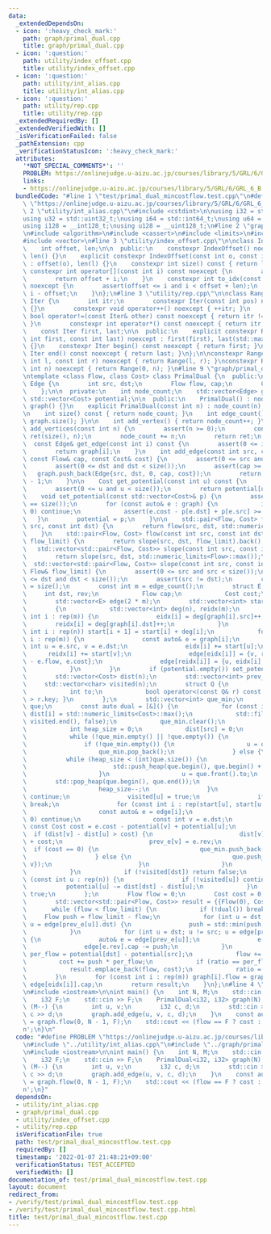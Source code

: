 ```yaml
---
data:
  _extendedDependsOn:
  - icon: ':heavy_check_mark:'
    path: graph/primal_dual.cpp
    title: graph/primal_dual.cpp
  - icon: ':question:'
    path: utility/index_offset.cpp
    title: utility/index_offset.cpp
  - icon: ':question:'
    path: utility/int_alias.cpp
    title: utility/int_alias.cpp
  - icon: ':question:'
    path: utility/rep.cpp
    title: utility/rep.cpp
  _extendedRequiredBy: []
  _extendedVerifiedWith: []
  _isVerificationFailed: false
  _pathExtension: cpp
  _verificationStatusIcon: ':heavy_check_mark:'
  attributes:
    '*NOT_SPECIAL_COMMENTS*': ''
    PROBLEM: https://onlinejudge.u-aizu.ac.jp/courses/library/5/GRL/6/GRL_6_B
    links:
    - https://onlinejudge.u-aizu.ac.jp/courses/library/5/GRL/6/GRL_6_B
  bundledCode: "#line 1 \"test/primal_dual_mincostflow.test.cpp\"\n#define PROBLEM\
    \ \"https://onlinejudge.u-aizu.ac.jp/courses/library/5/GRL/6/GRL_6_B\"\n#line\
    \ 2 \"utility/int_alias.cpp\"\n#include <cstdint>\n\nusing i32 = std::int32_t;\n\
    using u32 = std::uint32_t;\nusing i64 = std::int64_t;\nusing u64 = std::uint64_t;\n\
    using i128 = __int128_t;\nusing u128 = __uint128_t;\n#line 2 \"graph/primal_dual.cpp\"\
    \n#include <algorithm>\n#include <cassert>\n#include <limits>\n#include <type_traits>\n\
    #include <vector>\n#line 3 \"utility/index_offset.cpp\"\n\nclass IndexOffset {\n\
    \    int offset, len;\n\n  public:\n    constexpr IndexOffset() noexcept : offset(),\
    \ len() {}\n    explicit constexpr IndexOffset(const int o, const int l) noexcept\
    \ : offset(o), len(l) {}\n    constexpr int size() const { return len; }\n   \
    \ constexpr int operator[](const int i) const noexcept {\n        assert(i < len);\n\
    \        return offset + i;\n    }\n    constexpr int to_idx(const int i) const\
    \ noexcept {\n        assert(offset <= i and i < offset + len);\n        return\
    \ i - offset;\n    }\n};\n#line 3 \"utility/rep.cpp\"\n\nclass Range {\n    struct\
    \ Iter {\n        int itr;\n        constexpr Iter(const int pos) noexcept : itr(pos)\
    \ {}\n        constexpr void operator++() noexcept { ++itr; }\n        constexpr\
    \ bool operator!=(const Iter& other) const noexcept { return itr != other.itr;\
    \ }\n        constexpr int operator*() const noexcept { return itr; }\n    };\n\
    \    const Iter first, last;\n\n  public:\n    explicit constexpr Range(const\
    \ int first, const int last) noexcept : first(first), last(std::max(first, last))\
    \ {}\n    constexpr Iter begin() const noexcept { return first; }\n    constexpr\
    \ Iter end() const noexcept { return last; }\n};\n\nconstexpr Range rep(const\
    \ int l, const int r) noexcept { return Range(l, r); }\nconstexpr Range rep(const\
    \ int n) noexcept { return Range(0, n); }\n#line 9 \"graph/primal_dual.cpp\"\n\
    \ntemplate <class Flow, class Cost> class PrimalDual {\n  public:\n    struct\
    \ Edge {\n        int src, dst;\n        Flow flow, cap;\n        Cost cost;\n\
    \    };\n\n  private:\n    int node_count;\n    std::vector<Edge> graph;\n   \
    \ std::vector<Cost> potential;\n\n  public:\n    PrimalDual() : node_count(0),\
    \ graph() {}\n    explicit PrimalDual(const int n) : node_count(n), graph() {}\n\
    \n    int size() const { return node_count; }\n    int edge_count() const { return\
    \ graph.size(); }\n\n    int add_vertex() { return node_count++; }\n    IndexOffset\
    \ add_vertices(const int n) {\n        assert(n >= 0);\n        const IndexOffset\
    \ ret(size(), n);\n        node_count += n;\n        return ret;\n    }\n\n  \
    \  const Edge& get_edge(const int i) const {\n        assert(0 <= i and i < edge_count());\n\
    \        return graph[i];\n    }\n    int add_edge(const int src, const int dst,\
    \ const Flow& cap, const Cost& cost) {\n        assert(0 <= src and src < size());\n\
    \        assert(0 <= dst and dst < size());\n        assert(cap >= 0);\n     \
    \   graph.push_back(Edge{src, dst, 0, cap, cost});\n        return edge_count()\
    \ - 1;\n    }\n\n    Cost get_potential(const int u) const {\n        assert(!potential.empty());\n\
    \        assert(0 <= u and u < size());\n        return potential[u];\n    }\n\
    \    void set_potential(const std::vector<Cost>& p) {\n        assert((int)p.size()\
    \ == size());\n        for (const auto& e : graph) {\n            if (e.cap ==\
    \ 0) continue;\n            assert(e.cost - p[e.dst] + p[e.src] >= 0);\n     \
    \   }\n        potential = p;\n    }\n\n    std::pair<Flow, Cost> flow(const int\
    \ src, const int dst) {\n        return flow(src, dst, std::numeric_limits<Flow>::max());\n\
    \    }\n    std::pair<Flow, Cost> flow(const int src, const int dst, const Flow&\
    \ flow_limit) {\n        return slope(src, dst, flow_limit).back();\n    }\n \
    \   std::vector<std::pair<Flow, Cost>> slope(const int src, const int dst) {\n\
    \        return slope(src, dst, std::numeric_limits<Flow>::max());\n    }\n  \
    \  std::vector<std::pair<Flow, Cost>> slope(const int src, const int dst, const\
    \ Flow& flow_limit) {\n        assert(0 <= src and src < size());\n        assert(0\
    \ <= dst and dst < size());\n        assert(src != dst);\n        const int n\
    \ = size();\n        const int m = edge_count();\n        struct E {\n       \
    \     int dst, rev;\n            Flow cap;\n            Cost cost;\n        };\n\
    \        std::vector<E> edge(2 * m);\n        std::vector<int> start(n + 1), eidx(m);\n\
    \        {\n            std::vector<int> deg(n), reidx(m);\n            for (const\
    \ int i : rep(m)) {\n                eidx[i] = deg[graph[i].src]++;\n        \
    \        reidx[i] = deg[graph[i].dst]++;\n            }\n            for (const\
    \ int i : rep(n)) start[i + 1] = start[i] + deg[i];\n            for (const int\
    \ i : rep(m)) {\n                const auto& e = graph[i];\n                const\
    \ int u = e.src, v = e.dst;\n                eidx[i] += start[u];\n          \
    \      reidx[i] += start[v];\n                edge[eidx[i]] = {v, reidx[i], e.cap\
    \ - e.flow, e.cost};\n                edge[reidx[i]] = {u, eidx[i], e.flow, -e.cost};\n\
    \            }\n        }\n        if (potential.empty()) set_potential(std::vector<Cost>(n));\n\
    \        std::vector<Cost> dist(n);\n        std::vector<int> prev_e(n);\n   \
    \     std::vector<char> visited(n);\n        struct Q {\n            Cost key;\n\
    \            int to;\n            bool operator<(const Q& r) const { return key\
    \ > r.key; }\n        };\n        std::vector<int> que_min;\n        std::vector<Q>\
    \ que;\n        const auto dual = [&]() {\n            for (const int i : rep(n))\
    \ dist[i] = std::numeric_limits<Cost>::max();\n            std::fill(visited.begin(),\
    \ visited.end(), false);\n            que_min.clear();\n            que.clear();\n\
    \            int heap_size = 0;\n            dist[src] = 0;\n            que_min.push_back(src);\n\
    \            while (!que_min.empty() || !que.empty()) {\n                int u;\n\
    \                if (!que_min.empty()) {\n                    u = que_min.back();\n\
    \                    que_min.pop_back();\n                } else {\n         \
    \           while (heap_size < (int)que.size()) {\n                        heap_size++;\n\
    \                        std::push_heap(que.begin(), que.begin() + heap_size);\n\
    \                    }\n                    u = que.front().to;\n            \
    \        std::pop_heap(que.begin(), que.end());\n                    que.pop_back();\n\
    \                    heap_size--;\n                }\n                if (visited[u])\
    \ continue;\n                visited[u] = true;\n                if (u == dst)\
    \ break;\n                for (const int i : rep(start[u], start[u + 1])) {\n\
    \                    const auto& e = edge[i];\n                    if (e.cap ==\
    \ 0) continue;\n                    const int v = e.dst;\n                   \
    \ const Cost cost = e.cost - potential[v] + potential[u];\n                  \
    \  if (dist[v] - dist[u] > cost) {\n                        dist[v] = dist[u]\
    \ + cost;\n                        prev_e[v] = e.rev;\n                      \
    \  if (cost == 0) {\n                            que_min.push_back(v);\n     \
    \                   } else {\n                            que.push_back(Q{dist[v],\
    \ v});\n                        }\n                    }\n                }\n\
    \            }\n            if (!visited[dst]) return false;\n            for\
    \ (const int u : rep(n)) {\n                if (!visited[u]) continue;\n     \
    \           potential[u] -= dist[dst] - dist[u];\n            }\n            return\
    \ true;\n        };\n        Flow flow = 0;\n        Cost cost = 0, ratio = -1;\n\
    \        std::vector<std::pair<Flow, Cost>> result = {{Flow(0), Cost(0)}};\n \
    \       while (flow < flow_limit) {\n            if (!dual()) break;\n       \
    \     Flow push = flow_limit - flow;\n            for (int u = dst; u != src;\
    \ u = edge[prev_e[u]].dst) {\n                push = std::min(push, edge[edge[prev_e[u]].rev].cap);\n\
    \            }\n            for (int u = dst; u != src; u = edge[prev_e[u]].dst)\
    \ {\n                auto& e = edge[prev_e[u]];\n                e.cap += push;\n\
    \                edge[e.rev].cap -= push;\n            }\n            const Cost\
    \ per_flow = potential[dst] - potential[src];\n            flow += push;\n   \
    \         cost += push * per_flow;\n            if (ratio == per_flow) result.pop_back();\n\
    \            result.emplace_back(flow, cost);\n            ratio = per_flow;\n\
    \        }\n        for (const int i : rep(m)) graph[i].flow = graph[i].cap -\
    \ edge[eidx[i]].cap;\n        return result;\n    }\n};\n#line 4 \"test/primal_dual_mincostflow.test.cpp\"\
    \n#include <iostream>\n\nint main() {\n    int N, M;\n    std::cin >> N >> M;\n\
    \    i32 F;\n    std::cin >> F;\n    PrimalDual<i32, i32> graph(N);\n    while\
    \ (M--) {\n        int u, v;\n        i32 c, d;\n        std::cin >> u >> v >>\
    \ c >> d;\n        graph.add_edge(u, v, c, d);\n    }\n    const auto [flow, cost]\
    \ = graph.flow(0, N - 1, F);\n    std::cout << (flow == F ? cost : -1) << '\\\
    n';\n}\n"
  code: "#define PROBLEM \"https://onlinejudge.u-aizu.ac.jp/courses/library/5/GRL/6/GRL_6_B\"\
    \n#include \"../utility/int_alias.cpp\"\n#include \"../graph/primal_dual.cpp\"\
    \n#include <iostream>\n\nint main() {\n    int N, M;\n    std::cin >> N >> M;\n\
    \    i32 F;\n    std::cin >> F;\n    PrimalDual<i32, i32> graph(N);\n    while\
    \ (M--) {\n        int u, v;\n        i32 c, d;\n        std::cin >> u >> v >>\
    \ c >> d;\n        graph.add_edge(u, v, c, d);\n    }\n    const auto [flow, cost]\
    \ = graph.flow(0, N - 1, F);\n    std::cout << (flow == F ? cost : -1) << '\\\
    n';\n}"
  dependsOn:
  - utility/int_alias.cpp
  - graph/primal_dual.cpp
  - utility/index_offset.cpp
  - utility/rep.cpp
  isVerificationFile: true
  path: test/primal_dual_mincostflow.test.cpp
  requiredBy: []
  timestamp: '2022-01-07 21:48:21+09:00'
  verificationStatus: TEST_ACCEPTED
  verifiedWith: []
documentation_of: test/primal_dual_mincostflow.test.cpp
layout: document
redirect_from:
- /verify/test/primal_dual_mincostflow.test.cpp
- /verify/test/primal_dual_mincostflow.test.cpp.html
title: test/primal_dual_mincostflow.test.cpp
---
```

